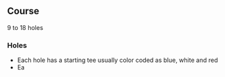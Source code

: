 ## Course

9 to 18 holes

### Holes
- Each hole has a starting tee usually color coded as blue, white and red
- Ea